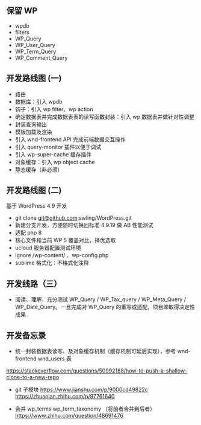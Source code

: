 ## 保留 WP
- wpdb
- filters
- WP_Query
- WP_User_Query
- WP_Term_Query
- WP_Comment_Query

## 开发路线图 (一)
- 路由
- 数据库：引入 wpdb
- 钩子：引入 wp filter、wp action
- 确定数据表并完成数据表表的读写函数封装：引入 wp 数据表并做针对性调整
- 封装查询输出
- 模板加载及渲染
- 引入 wnd-frontend API 完成前端数据交互操作
- 引入 query-monitor 插件以便于调试
- 引入 wp-super-cache 缓存插件
- 对象缓存：引入 wp object cache
- 静态缓存（非必须）

## 开发路线图 (二)
基于 WordPress 4.9 开发
- git clone git@github.com:swling/WordPress.git
- 新建分支开发，方便随时切换回标准 4.9.19 做 AB 性能测试
- 适配 php 8
- 核心文件和当前 WP 5 覆盖对比，择优选取
- ucloud 服务器配置测试环境
- ignore /wp-content/ 、wp-config.php
- sublime 格式化：不格式化注释

## 开发线路（三）
- 阅读、理解、充分测试 WP_Query / WP_Tax_query / WP_Meta_Query / WP_Date_Query。一旦完成对 WP_Query 的重写或适配，项目即取得决定性成果

## 开发备忘录
- 统一封装数据表读写、及对象缓存机制（缓存机制可延后实现），参考 wnd-frontend wnd_users 表

https://stackoverflow.com/questions/50992188/how-to-push-a-shallow-clone-to-a-new-repo
- git 子模块 https://www.jianshu.com/p/9000cd49822c https://zhuanlan.zhihu.com/p/97761640

- 合并 wp_terms wp_term_taxonomy （将前者合并到后者） 
https://www.zhihu.com/question/48691476